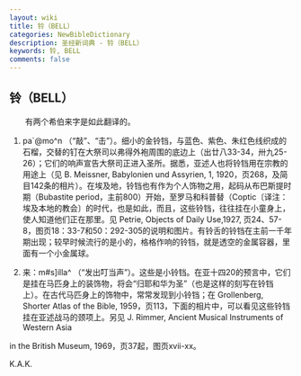 ```yaml
---
layout: wiki
title: 铃（BELL）
categories: NewBibleDictionary
description: 圣经新词典 - 铃（BELL）
keywords: 铃, BELL
comments: false
---
```


## 铃（BELL）

　　有两个希伯来字是如此翻译的。

1. pa`@mo^n （“敲”、“击”）。细小的金铃铛，与蓝色、紫色、朱红色线织成的石榴，交替的钉在大祭司以弗得外袍周围的底边上（出廿八33-34，卅九25-26）；它们的响声宣告大祭司正进入圣所。据悉，亚述人也将铃铛用在宗教的用途上（见 B. Meissner, Babylonien und Assyrien, 1, 1920，页268，及简目142条的相片）。在埃及地，铃铛也有作为个人饰物之用，起码从布巴斯提时期（Bubastite period，主前800）开始，至罗马和科普替（Coptic〔译注：埃及本地的教会〕的时代，也是如此，而且，这些铃铛，往往挂在小童身上，使人知道他们正在那里。见 Petrie, Objects of Daily Use,1927, 页24、57-8，图页18：33-7和50：292-305的说明和图片。有铃舌的铃铛在主前一千年期出现；较早时候流行的是小的，格格作响的铃铛，就是透空的金属容器，里面有一个小金属球。

2. 来：m#s]illa^ （“发出叮当声”）。这些是小铃铛。在亚十四20的预言中，它们是挂在马匹身上的装饰物，将会“归耶和华为圣”（也是这样的刻写在铃铛上）。在古代马匹身上的饰物中，常常发现到小铃铛；在 Grollenberg, Shorter Atlas of the Bible, 1959，页113，下面的相片中，可以看见这些铃铛挂在亚述战马的颈项上。另见 J. Rimmer, Ancient Musical Instruments of Western Asia

in the British Museum, 1969，页37起，图页xvii-xx。

K.A.K.






